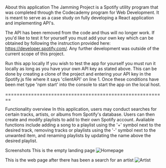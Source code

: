 About this application
The Jamming Project is a Spotify utility program that was completed through the Codecademy program for Web Development. It is meant to serve as a case study on fully developing a React application and implementing API's.

The API has been removed from the code and thus will no longer work. If you'd like to test it for yourself you must add your own key which can be obtained by following the instruction provided here: https://developer.spotify.com/. Any further development was outside of the current scope of this project.

Run this app locally
If you wish to test the app for yourself you must run it locally as long as you have your own API key as stated above. This can be done by creating a clone of the project and entering your API key in the Spotify.js file where it says 'clientAPI' on line 1. Once these conditions have been met type 'npm start' into the console to start the app on the local host.

========================================================

Functionality overview
In this application, users may conduct searches for certain tracks, artists, or albums from Spotify's database. Users can then create and modify playlists to add to their own Spotify account. Avaliable functions include adding a song to a playlist using the '+' symbol next to the desired track, removing tracks or playlists using the '-' symbol next to the unwanted item, and renaming playlists by updating the name above the desired playlist.

Screenshots
This is the empty landing page
![Homepage](https://user-images.githubusercontent.com/21344280/156898622-5264e6e6-65fb-409e-86c2-d05e710db5c4.JPG)


This is the web page after there has been a search for an artist
![Artist](https://user-images.githubusercontent.com/21344280/156898639-739f6e6f-2952-46e2-aa8d-cd0ad0d47ff5.jpg)

